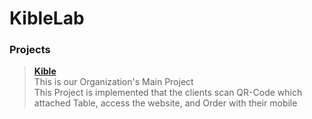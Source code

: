 # KibleLab

### Projects

> **[Kible](https://github.com/KibleLab/kible)** <br/>
> This is our Organization's Main Project <br />
> This Project is implemented that the clients scan QR-Code which attached Table, access the website, and Order with their mobile


